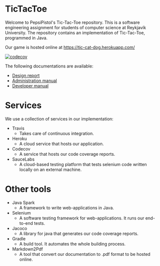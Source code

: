 # TicTacToe
Welcome to PepsiPistol's Tic-Tac-Toe repository. This is a software engineering
assignment for students of computer science at Reykjavík University.
The repository contains an implementation of Tic-Tac-Toe, programmed in Java.

Our game is hosted online at https://tic-cat-dog.herokuapp.com/

[![codecov](https://codecov.io/gh/PepsiPistol/TicTacToe/branch/master/graph/badge.svg)](https://codecov.io/gh/PepsiPistol/TicTacToe)

The following documentations are available:
* [Design report](https://tic-cat-dog.herokuapp.com/designreport)
* [Administration manual](https://tic-cat-dog.herokuapp.com/administrationmanual)
* [Developer manual](https://tic-cat-dog.herokuapp.com/developermanual)

 
# Services
We use a collection of services in our implementation:
* Travis
	* Takes care of continuous integration.
* Heroku
	* A cloud service that hosts our application.
* Codecov
	* A service that hosts our code coverage reports.
* SauceLabs
	* A cloud-based testing platform that tests selenium code written locally on an external machine.

# Other tools
* Java Spark
	* A framework to write web-applications in Java.
* Selenium
	* A software testing framework for web-applications. It runs our end-to-end tests.
* Jacoco
	* A library for java that generates our code coverage reports.
* Gradle
	* A build tool. It automates the whole building process. 
* Markdown2Pdf
	* A tool that convert our documentation to .pdf format to be hosted online.
